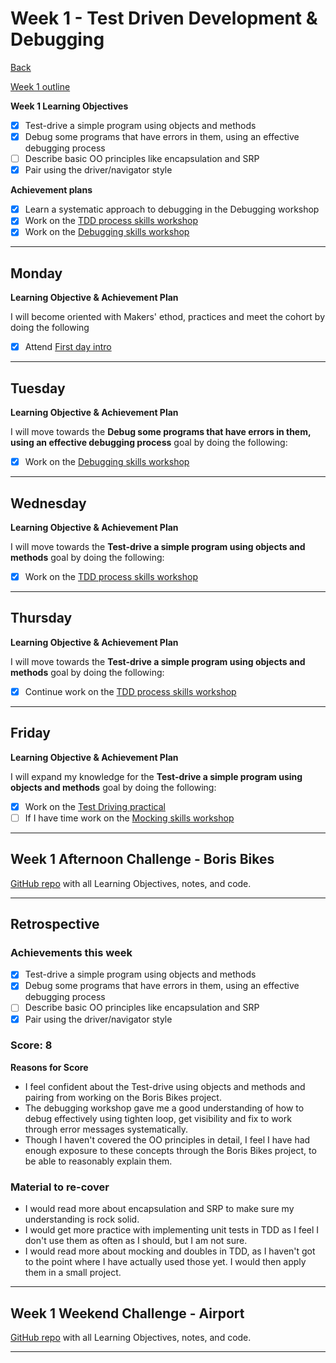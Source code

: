 # Week 1 - Test Driven Development & Debugging

[Back](README.md)

[Week 1 outline](https://github.com/makersacademy/course/blob/master/week_outlines.md#week-1)

**Week 1 Learning Objectives**
- [x] Test-drive a simple program using objects and methods
- [x] Debug some programs that have errors in them, using an effective debugging process
- [ ] Describe basic OO principles like encapsulation and SRP
- [x] Pair using the driver/navigator style

**Achievement plans**
- [x] Learn a systematic approach to debugging in the Debugging workshop
- [x] Work on the [TDD process skills workshop]
- [x] Work on the [Debugging skills workshop]

---

## Monday

**Learning Objective & Achievement Plan**

I will become oriented with Makers' ethod, practices and meet the cohort by doing the following 

- [x] Attend [First day intro]

---

## Tuesday

**Learning Objective & Achievement Plan**

I will move towards the **Debug some programs that have errors in them, using an effective debugging process** goal by doing the following:

- [x] Work on the [Debugging skills workshop]

---

## Wednesday

**Learning Objective & Achievement Plan**

I will move towards the **Test-drive a simple program using objects and methods** goal by doing the following:

- [x] Work on the [TDD process skills workshop]

---

## Thursday

**Learning Objective & Achievement Plan**

I will move towards the **Test-drive a simple program using objects and methods** goal by doing the following:

- [x] Continue work on the [TDD process skills workshop]

---

## Friday

**Learning Objective & Achievement Plan**

I will expand my knowledge for the **Test-drive a simple program using objects and methods** goal by doing the following:

- [x] Work on the [Test Driving practical]
- [ ] If I have time work on the [Mocking skills workshop]

---

## Week 1 Afternoon Challenge - Boris Bikes

[GitHub repo](https://github.com/hturnbull93/boris-bikes) with all Learning Objectives, notes, and code.

---

## Retrospective

### Achievements this week

- [x] Test-drive a simple program using objects and methods
- [x] Debug some programs that have errors in them, using an effective debugging process
- [ ] Describe basic OO principles like encapsulation and SRP
- [x] Pair using the driver/navigator style

### Score: 8

**Reasons for Score**
- I feel confident about the Test-drive using objects and methods and pairing from working on the Boris Bikes project.
- The debugging workshop gave me a good understanding of how to debug effectively using tighten loop, get visibility and fix to work through error messages systematically.
- Though I haven't covered the OO principles in detail, I feel I have had enough exposure to these concepts through the Boris Bikes project, to be able to reasonably explain them.

### Material to re-cover

- I would read more about encapsulation and SRP to make sure my understanding is rock solid.
- I would get more practice with implementing unit tests in TDD as I feel I don't use them as often as I should, but I am not sure.
- I would read more about mocking and doubles in TDD, as I haven't got to the point where I have actually used those yet. I would then apply them in a small project.
---

## Week 1 Weekend Challenge - Airport

[GitHub repo](###) with all Learning Objectives, notes, and code.

---
<!-- Links -->

[First day intro]: Intro_first_day.md
[TDD process skills workshop]: ../skills_workshops/TDD_process.md
[Debugging skills workshop]: ../skills_workshops/debugging.md
[Mocking skills workshop]: ../skills_workshops/mocking.md
[Test Driving practical]: ../practicals/test_driving_practice.md